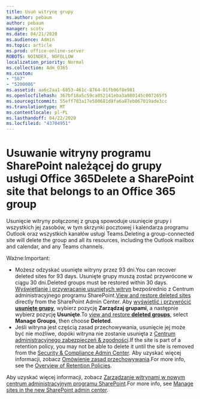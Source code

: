 ```yaml
---
title: Usuń witrynę grupy
ms.author: pebaum
author: pebaum
manager: scotv
ms.date: 04/21/2020
ms.audience: Admin
ms.topic: article
ms.prod: office-online-server
ROBOTS: NOINDEX, NOFOLLOW
localization_priority: Normal
ms.collection: Adm_O365
ms.custom:
- "567"
- "5200006"
ms.assetid: aa6c2aa1-6853-461c-8764-01fb96f8e981
ms.openlocfilehash: 367bf18a5c59ca052141eba3a080145c007265f5
ms.sourcegitcommit: 55eff703a17e500681d8fa6a87eb067019ade3cc
ms.translationtype: MT
ms.contentlocale: pl-PL
ms.lasthandoff: 04/22/2020
ms.locfileid: "43704951"
---
```

# <a name="delete-a-sharepoint-site-that-belongs-to-an-office-365-group"></a><span data-ttu-id="d66f1-102">Usuwanie witryny programu SharePoint należącej do grupy usługi Office 365</span><span class="sxs-lookup"><span data-stu-id="d66f1-102">Delete a SharePoint site that belongs to an Office 365 group</span></span>

<span data-ttu-id="d66f1-103">Usunięcie witryny połączonej z grupą spowoduje usunięcie grupy i wszystkich jej zasobów, w tym skrzynki pocztowej i kalendarza programu Outlook oraz wszystkich kanałów usługi Teams.</span><span class="sxs-lookup"><span data-stu-id="d66f1-103">Deleting a group-connected site will delete the group and all its resources, including the Outlook mailbox and calendar, and any Teams channels.</span></span>
  
<span data-ttu-id="d66f1-104">Ważne:</span><span class="sxs-lookup"><span data-stu-id="d66f1-104">Important:</span></span>

- <span data-ttu-id="d66f1-105">Możesz odzyskać usunięte witryny przez 93 dni.</span><span class="sxs-lookup"><span data-stu-id="d66f1-105">You can recover deleted sites for 93 days.</span></span> <span data-ttu-id="d66f1-106">Usunięte grupy muszą zostać przywrócone w ciągu 30 dni.</span><span class="sxs-lookup"><span data-stu-id="d66f1-106">Deleted groups must be restored within 30 days.</span></span> <span data-ttu-id="d66f1-107">[Wyświetlanie i przywracanie usuniętych witryn](https://admin.microsoft.com/sharepoint?page=recyclebin&modern=true) bezpośrednio z Centrum administracyjnego programu SharePoint.</span><span class="sxs-lookup"><span data-stu-id="d66f1-107">[View and restore deleted sites](https://admin.microsoft.com/sharepoint?page=recyclebin&modern=true) directly from the SharePoint Admin Center.</span></span> <span data-ttu-id="d66f1-108">Aby [wyświetlić i przywrócić **usunięte grupy**](https://outlook.office.com/people/group/deleted), wybierz pozycję **Zarządzaj grupami**, a następnie wybierz pozycję **Usunięte**.</span><span class="sxs-lookup"><span data-stu-id="d66f1-108">To [view and restore **deleted groups**](https://outlook.office.com/people/group/deleted), select **Manage Groups**, then choose **Deleted**.</span></span>
- <span data-ttu-id="d66f1-109">Jeśli witryna jest częścią zasad przechowywania, usunięcie jej może być nie możliwe, dopóki witryna nie zostanie usunięta z [Centrum administracyjnego zabezpieczeń & zgodności](https://protection.office.com/?rfr=AdminCenter#/retention).</span><span class="sxs-lookup"><span data-stu-id="d66f1-109">If the site is part of a retention policy, you may not be able to delete it until the site is removed from the [Security & Compliance Admin Center](https://protection.office.com/?rfr=AdminCenter#/retention).</span></span> <span data-ttu-id="d66f1-110">Aby uzyskać więcej informacji, zobacz [Omówienie zasad przechowywania](https://docs.microsoft.com/office365/securitycompliance/retention-policies#content-in-onedrive-accounts-and-sharepoint-sites).</span><span class="sxs-lookup"><span data-stu-id="d66f1-110">For more info, see the [Overview of Retention Policies](https://docs.microsoft.com/office365/securitycompliance/retention-policies#content-in-onedrive-accounts-and-sharepoint-sites).</span></span>
  
<span data-ttu-id="d66f1-111">Aby uzyskać więcej informacji, zobacz [Zarządzanie witrynami w nowym centrum administracyjnym programu SharePoint](https://docs.microsoft.com/sharepoint/manage-sites-in-new-admin-center).</span><span class="sxs-lookup"><span data-stu-id="d66f1-111">For more info, see [Manage sites in the new SharePoint admin center](https://docs.microsoft.com/sharepoint/manage-sites-in-new-admin-center).</span></span>
